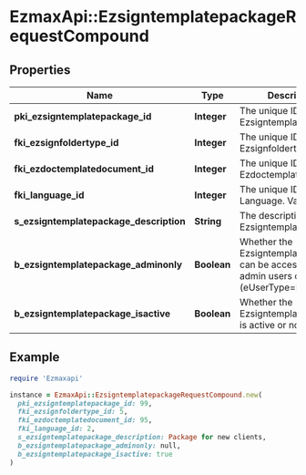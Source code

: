 # EzmaxApi::EzsigntemplatepackageRequestCompound

## Properties

| Name | Type | Description | Notes |
| ---- | ---- | ----------- | ----- |
| **pki_ezsigntemplatepackage_id** | **Integer** | The unique ID of the Ezsigntemplatepackage | [optional] |
| **fki_ezsignfoldertype_id** | **Integer** | The unique ID of the Ezsignfoldertype. |  |
| **fki_ezdoctemplatedocument_id** | **Integer** | The unique ID of the Ezdoctemplatedocument | [optional] |
| **fki_language_id** | **Integer** | The unique ID of the Language.  Valid values:  |Value|Description| |-|-| |1|French| |2|English| |  |
| **s_ezsigntemplatepackage_description** | **String** | The description of the Ezsigntemplatepackage |  |
| **b_ezsigntemplatepackage_adminonly** | **Boolean** | Whether the Ezsigntemplatepackage can be accessed by admin users only (eUserType&#x3D;Normal) |  |
| **b_ezsigntemplatepackage_isactive** | **Boolean** | Whether the Ezsigntemplatepackage is active or not |  |

## Example

```ruby
require 'Ezmaxapi'

instance = EzmaxApi::EzsigntemplatepackageRequestCompound.new(
  pki_ezsigntemplatepackage_id: 99,
  fki_ezsignfoldertype_id: 5,
  fki_ezdoctemplatedocument_id: 95,
  fki_language_id: 2,
  s_ezsigntemplatepackage_description: Package for new clients,
  b_ezsigntemplatepackage_adminonly: null,
  b_ezsigntemplatepackage_isactive: true
)
```

